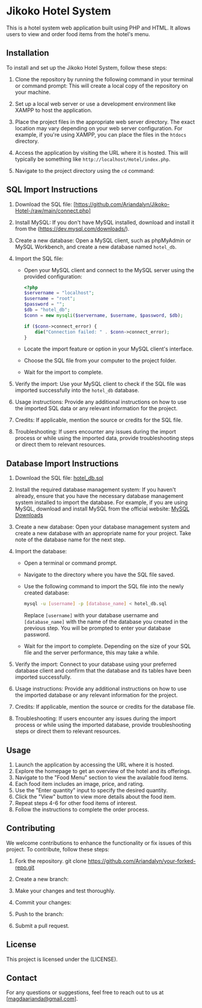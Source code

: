# Jikoko Hotel System


This is a hotel system web application built using PHP and HTML. It allows users to view and order food items from the hotel's menu.

## Installation

To install and set up the Jikoko Hotel System, follow these steps:

1. Clone the repository by running the following command in your terminal or command prompt:
   This will create a local copy of the repository on your machine.

2. Set up a local web server or use a development environment like XAMPP to host the application.

3. Place the project files in the appropriate web server directory. The exact location may vary depending on your web server configuration. For example, if you're using XAMPP, you can place the files in the `htdocs` directory.

4. Access the application by visiting the URL where it is hosted. This will typically be something like `http://localhost/Hotel/index.php`.

5. Navigate to the project directory using the `cd` command:

## SQL Import Instructions

1. Download the SQL file: [https://github.com/Ariandalyn/Jikoko-Hotel-/raw/main/connect.php]

2. Install MySQL: If you don't have MySQL installed, download and install it from the (https://dev.mysql.com/downloads/).

3. Create a new database: Open a MySQL client, such as phpMyAdmin or MySQL Workbench, and create a new database named `hotel_db`.

4. Import the SQL file:

   - Open your MySQL client and connect to the MySQL server using the provided configuration:

     ```php
     <?php
     $servername = "localhost";
     $username = "root";
     $password = "";
     $db = "hotel_db";
     $conn = new mysqli($servername, $username, $password, $db);

     if ($conn->connect_error) {
         die("Connection failed: " . $conn->connect_error);
     }
     ```

   - Locate the import feature or option in your MySQL client's interface.

   - Choose the SQL file from your computer to the project folder.

   - Wait for the import to complete.

5. Verify the import: Use your MySQL client to check if the SQL file was imported successfully into the `hotel_db` database.

6. Usage instructions: Provide any additional instructions on how to use the imported SQL data or any relevant information for the project.

7. Credits: If applicable, mention the source or credits for the SQL file.

8. Troubleshooting: If users encounter any issues during the import process or while using the imported data, provide troubleshooting steps or direct them to relevant resources.

## Database Import Instructions

1. Download the SQL file: [hotel_db.sql](path/to/sql/file/hotel_db.sql)

2. Install the required database management system: If you haven't already, ensure that you have the necessary database management system installed to import the database. For example, if you are using MySQL, download and install MySQL from the official website: [MySQL Downloads](https://dev.mysql.com/downloads/)

3. Create a new database: Open your database management system and create a new database with an appropriate name for your project. Take note of the database name for the next step.

4. Import the database:

   - Open a terminal or command prompt.
   - Navigate to the directory where you have the SQL file saved.
   - Use the following command to import the SQL file into the newly created database:

     ```bash
     mysql -u [username] -p [database_name] < hotel_db.sql
     ```

     Replace `[username]` with your database username and `[database_name]` with the name of the database you created in the previous step. You will be prompted to enter your database password.

   - Wait for the import to complete. Depending on the size of your SQL file and the server performance, this may take a while.

5. Verify the import: Connect to your database using your preferred database client and confirm that the database and its tables have been imported successfully.

6. Usage instructions: Provide any additional instructions on how to use the imported database or any relevant information for the project.

7. Credits: If applicable, mention the source or credits for the database file.

8. Troubleshooting: If users encounter any issues during the import process or while using the imported database, provide troubleshooting steps or direct them to relevant resources.

## Usage

1. Launch the application by accessing the URL where it is hosted.
2. Explore the homepage to get an overview of the hotel and its offerings.
3. Navigate to the "Food Menu" section to view the available food items.
4. Each food item includes an image, price, and rating.
5. Use the "Enter quantity" input to specify the desired quantity.
6. Click the "View" button to view more details about the food item.
7. Repeat steps 4-6 for other food items of interest.
8. Follow the instructions to complete the order process.

## Contributing

We welcome contributions to enhance the functionality or fix issues of this project. To contribute, follow these steps:

1. Fork the repository.
   git clone https://github.com/Ariandalyn/your-forked-repo.git

2. Create a new branch:
3. Make your changes and test thoroughly.
4. Commit your changes:
5. Push to the branch:
6. Submit a pull request.

## License

This project is licensed under the (LICENSE).

## Contact

For any questions or suggestions, feel free to reach out to us at [magdaarianda@gmail.com].
